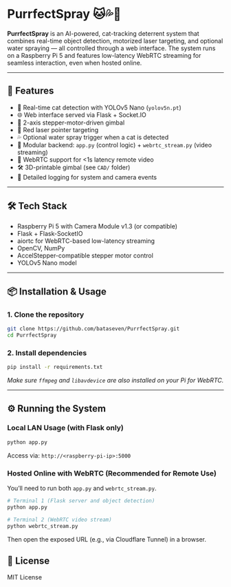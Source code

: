 # PurrfectSpray 🐱💦🔴

**PurrfectSpray** is an AI-powered, cat-tracking deterrent system that combines real-time object detection, motorized laser targeting, and optional water spraying — all controlled through a web interface. The system runs on a Raspberry Pi 5 and features low-latency WebRTC streaming for seamless interaction, even when hosted online.

---

## 🚀 Features

- 🧠 Real-time cat detection with YOLOv5 Nano (`yolov5n.pt`)
- 🌐 Web interface served via Flask + Socket.IO
- 🎯 2-axis stepper-motor-driven gimbal
- 🔴 Red laser pointer targeting
- 💦 Optional water spray trigger when a cat is detected
- 🔌 Modular backend: `app.py` (control logic) + `webrtc_stream.py` (video streaming)
- 📡 WebRTC support for <1s latency remote video
- 🛠️ 3D-printable gimbal (see `CAD/` folder)
- 📝 Detailed logging for system and camera events

---

## 🛠 Tech Stack

- Raspberry Pi 5 with Camera Module v1.3 (or compatible)
- Flask + Flask-SocketIO
- aiortc for WebRTC-based low-latency streaming
- OpenCV, NumPy
- AccelStepper-compatible stepper motor control
- YOLOv5 Nano model

---

## 📦 Installation & Usage

### 1. Clone the repository

```bash
git clone https://github.com/bataseven/PurrfectSpray.git
cd PurrfectSpray
```

### 2. Install dependencies

```bash
pip install -r requirements.txt
```

*Make sure `ffmpeg` and `libavdevice` are also installed on your Pi for WebRTC.*

---

## ⚙️ Running the System

### Local LAN Usage (with Flask only)

```bash
python app.py
```

Access via: `http://<raspberry-pi-ip>:5000`

### Hosted Online with WebRTC (Recommended for Remote Use)

You’ll need to run both `app.py` and `webrtc_stream.py`.

```bash
# Terminal 1 (Flask server and object detection)
python app.py

# Terminal 2 (WebRTC video stream)
python webrtc_stream.py
```

Then open the exposed URL (e.g., via Cloudflare Tunnel) in a browser.


## 📄 License

MIT License
